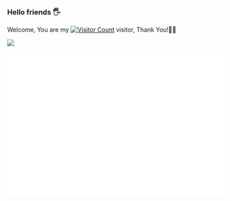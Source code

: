 <!-- 首页访客统计 -->
### Hello friends 🖐️
Welcome, You are my [![Visitor Count](https://profile-counter.glitch.me/KPI0/count.svg)](https://kpi0.github.io/) visitor, Thank You!🎉🎉<br>

[![](https://img.shields.io/badge/-Altium%20Designer-007396?style=for-the-badge&logo=Altium%20Designer&logoColor=ffffff)](https://www.altium.com/)

<!-- GitHub数据统计 -->
![Metrics](/github-metrics.svg)
